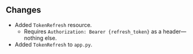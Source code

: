 ## Changes

* Added `TokenRefresh` resource.
    * Requires `Authorization: Bearer {refresh_token}` as a header—nothing else.
* Added `TokenRefresh` to `app.py`.